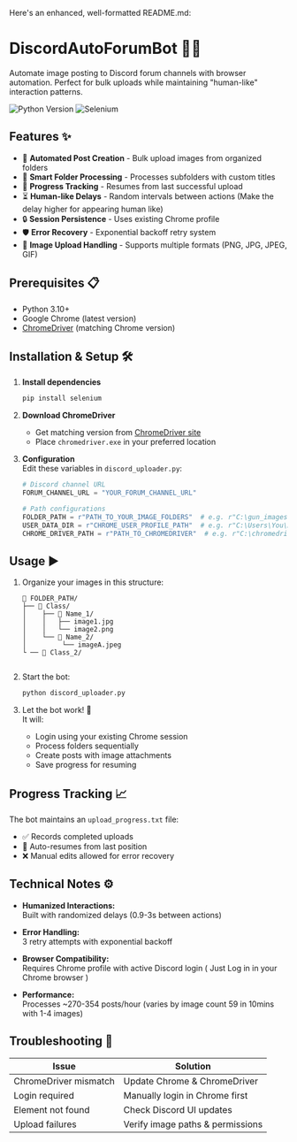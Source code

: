 Here's an enhanced, well-formatted README.md:


# DiscordAutoForumBot 🤖📸

Automate image posting to Discord forum channels with browser automation. Perfect for bulk uploads while maintaining "human-like" interaction patterns.

![Python Version](https://img.shields.io/badge/python-3.x-blue?logo=python)
![Selenium](https://img.shields.io/badge/selenium-4.x-green?logo=selenium)

## Features ✨

- 🚀 **Automated Post Creation** - Bulk upload images from organized folders
- 📁 **Smart Folder Processing** - Processes subfolders with custom titles
- 🔄 **Progress Tracking** - Resumes from last successful upload
- ⏳ **Human-like Delays** - Random intervals between actions (Make the delay higher for appearing human like)
- 🔒 **Session Persistence** - Uses existing Chrome profile
- 🛡 **Error Recovery** - Exponential backoff retry system
- 📸 **Image Upload Handling** - Supports multiple formats (PNG, JPG, JPEG, GIF)

## Prerequisites 📋

- Python 3.10+
- Google Chrome (latest version)
- [ChromeDriver](https://sites.google.com/chromium.org/driver/) (matching Chrome version)

## Installation & Setup 🛠️

1. **Install dependencies**
   ```bash
   pip install selenium
   ```

2. **Download ChromeDriver**  
   - Get matching version from [ChromeDriver site](https://sites.google.com/chromium.org/driver/)
   - Place `chromedriver.exe` in your preferred location

3. **Configuration**  
   Edit these variables in `discord_uploader.py`:
   ```python
   # Discord channel URL
   FORUM_CHANNEL_URL = "YOUR_FORUM_CHANNEL_URL"
   
   # Path configurations
   FOLDER_PATH = r"PATH_TO_YOUR_IMAGE_FOLDERS"  # e.g. r"C:\gun_images"
   USER_DATA_DIR = r"CHROME_USER_PROFILE_PATH"  # e.g. r"C:\Users\You\AppData\Local\Google\Chrome\User Data"
   CHROME_DRIVER_PATH = r"PATH_TO_CHROMEDRIVER"  # e.g. r"C:\chromedriver.exe"
   ```

## Usage ▶️

1. Organize your images in this structure:
   ```
   📂 FOLDER_PATH/
   ├── 📂 Class/
   │    ├── 📂 Name_1/
   │    │   ├── image1.jpg
   │    │   └── image2.png
   │    └── 📂 Name_2/
   │         └── imageA.jpeg
   └ ── 📂 Class_2/
 
   ```

2. Start the bot:
   ```bash
   python discord_uploader.py
   ```

3. Let the bot work! 🎉  
   It will:
   - Login using your existing Chrome session
   - Process folders sequentially
   - Create posts with image attachments
   - Save progress for resuming

## Progress Tracking 📈

The bot maintains an `upload_progress.txt` file:
- ✅ Records completed uploads
- 🔄 Auto-resumes from last position
- ❌ Manual edits allowed for error recovery

## Technical Notes ⚙️

- **Humanized Interactions:**  
  Built with randomized delays (0.9-3s between actions)
  
- **Error Handling:**  
  3 retry attempts with exponential backoff
  
- **Browser Compatibility:**  
  Requires Chrome profile with active Discord login ( Just Log in in your Chrome browser )

- **Performance:**  
  Processes ~270-354 posts/hour (varies by image count 59 in 10mins with 1-4 images)

## Troubleshooting 🚨

| Issue                  | Solution                          |
|------------------------|-----------------------------------|
| ChromeDriver mismatch  | Update Chrome & ChromeDriver     |
| Login required         | Manually login in Chrome first   |
| Element not found      | Check Discord UI updates         |
| Upload failures        | Verify image paths & permissions |

